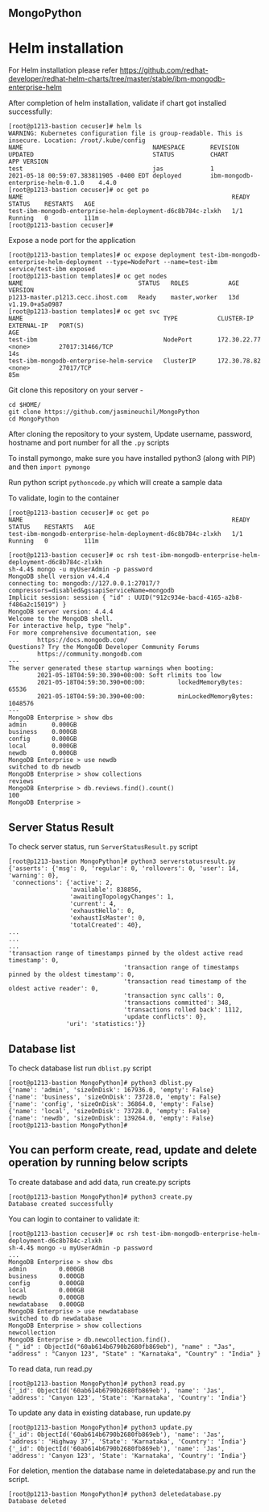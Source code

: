 ## MongoPython

# Helm installation

For Helm installation please refer https://github.com/redhat-developer/redhat-helm-charts/tree/master/stable/ibm-mongodb-enterprise-helm

After completion of helm installation, validate if chart got installed successfully:

```
[root@p1213-bastion cecuser]# helm ls
WARNING: Kubernetes configuration file is group-readable. This is insecure. Location: /root/.kube/config
NAME                                    NAMESPACE       REVISION        UPDATED                                 STATUS          CHART                                APP VERSION
test                                    jas             1               2021-05-18 00:59:07.383811905 -0400 EDT deployed        ibm-mongodb-enterprise-helm-0.1.0    4.4.0
[root@p1213-bastion cecuser]# oc get po
NAME                                                          READY   STATUS    RESTARTS   AGE
test-ibm-mongodb-enterprise-helm-deployment-d6c8b784c-zlxkh   1/1     Running   0          111m
[root@p1213-bastion cecuser]#

```

Expose a node port for the application
```
[root@p1213-bastion templates]# oc expose deployment test-ibm-mongodb-enterprise-helm-deployment --type=NodePort --name=test-ibm
service/test-ibm exposed
[root@p1213-bastion templates]# oc get nodes
NAME                                STATUS   ROLES           AGE   VERSION
p1213-master.p1213.cecc.ihost.com   Ready    master,worker   13d   v1.19.0+a5a0987
[root@p1213-bastion templates]# oc get svc
NAME                                       TYPE           CLUSTER-IP       EXTERNAL-IP   PORT(S)                                                                                                     AGE
test-ibm                                   NodePort       172.30.22.77     <none>        27017:31466/TCP                                                                                             14s
test-ibm-mongodb-enterprise-helm-service   ClusterIP      172.30.78.82     <none>        27017/TCP                                                                                                   85m
```

Git clone this repository on your server -

```
cd $HOME/
git clone https://github.com/jasmineuchil/MongoPython
cd MongoPython
```
After cloning the repository to your system, Update username, password, hostname and port number for all the `.py` scripts

To install pymongo, make sure you have installed python3 (along with PIP) and then `import pymongo`

Run python script `pythoncode.py` which will create a sample data

To validate, login to the container
```
[root@p1213-bastion cecuser]# oc get po
NAME                                                          READY   STATUS    RESTARTS   AGE
test-ibm-mongodb-enterprise-helm-deployment-d6c8b784c-zlxkh   1/1     Running   0          111m

[root@p1213-bastion cecuser]# oc rsh test-ibm-mongodb-enterprise-helm-deployment-d6c8b784c-zlxkh
sh-4.4$ mongo -u myUserAdmin -p password
MongoDB shell version v4.4.4
connecting to: mongodb://127.0.0.1:27017/?compressors=disabled&gssapiServiceName=mongodb
Implicit session: session { "id" : UUID("912c934e-bacd-4165-a2b8-f486a2c15019") }
MongoDB server version: 4.4.4
Welcome to the MongoDB shell.
For interactive help, type "help".
For more comprehensive documentation, see
        https://docs.mongodb.com/
Questions? Try the MongoDB Developer Community Forums
        https://community.mongodb.com
---
The server generated these startup warnings when booting:
        2021-05-18T04:59:30.390+00:00: Soft rlimits too low
        2021-05-18T04:59:30.390+00:00:         lockedMemoryBytes: 65536
        2021-05-18T04:59:30.390+00:00:         minLockedMemoryBytes: 1048576
---
MongoDB Enterprise > show dbs
admin       0.000GB
business    0.000GB
config      0.000GB
local       0.000GB
newdb       0.000GB
MongoDB Enterprise > use newdb
switched to db newdb
MongoDB Enterprise > show collections
reviews
MongoDB Enterprise > db.reviews.find().count()
100
MongoDB Enterprise >
```
## Server Status Result

To check server status, run `ServerStatusResult.py` script

```
[root@p1213-bastion MongoPython]# python3 serverstatusresult.py
{'asserts': {'msg': 0, 'regular': 0, 'rollovers': 0, 'user': 14, 'warning': 0},
 'connections': {'active': 2,
                 'available': 838856,
                 'awaitingTopologyChanges': 1,
                 'current': 4,
                 'exhaustHello': 0,
                 'exhaustIsMaster': 0,
                 'totalCreated': 40},
...
...
...
'transaction range of timestamps pinned by the oldest active read timestamp': 0,
                                'transaction range of timestamps pinned by the oldest timestamp': 0,
                                'transaction read timestamp of the oldest active reader': 0,
                                'transaction sync calls': 0,
                                'transactions committed': 348,
                                'transactions rolled back': 1112,
                                'update conflicts': 0},
                'uri': 'statistics:'}}
```

## Database list

To check database list run `dblist.py` script
```
[root@p1213-bastion MongoPython]# python3 dblist.py
{'name': 'admin', 'sizeOnDisk': 167936.0, 'empty': False}
{'name': 'business', 'sizeOnDisk': 73728.0, 'empty': False}
{'name': 'config', 'sizeOnDisk': 36864.0, 'empty': False}
{'name': 'local', 'sizeOnDisk': 73728.0, 'empty': False}
{'name': 'newdb', 'sizeOnDisk': 139264.0, 'empty': False}
[root@p1213-bastion MongoPython]#
```

## You can perform create, read, update and delete operation by running below scripts

To create database and add data, run create.py scripts
```
[root@p1213-bastion MongoPython]# python3 create.py
Database created successfully
```

You can login to container to validate it:
```
[root@p1213-bastion cecuser]# oc rsh test-ibm-mongodb-enterprise-helm-deployment-d6c8b784c-zlxkh
sh-4.4$ mongo -u myUserAdmin -p password
...
MongoDB Enterprise > show dbs
admin         0.000GB
business      0.000GB
config        0.000GB
local         0.000GB
newdb         0.000GB
newdatabase   0.000GB
MongoDB Enterprise > use newdatabase
switched to db newdatabase
MongoDB Enterprise > show collections
newcollection
MongoDB Enterprise > db.newcollection.find().
{ "_id" : ObjectId("60ab614b6790b2680fb869eb"), "name" : "Jas", "address" : "Canyon 123", "State" : "Karnataka", "Country" : "India" }
```

To read data, run read.py
```
[root@p1213-bastion MongoPython]# python3 read.py
{'_id': ObjectId('60ab614b6790b2680fb869eb'), 'name': 'Jas', 'address': 'Canyon 123', 'State': 'Karnataka', 'Country': 'India'}
```

To update any data in existing database, run update.py
```
[root@p1213-bastion MongoPython]# python3 update.py
{'_id': ObjectId('60ab614b6790b2680fb869eb'), 'name': 'Jas', 'address': 'Highway 37', 'State': 'Karnataka', 'Country': 'India'}
{'_id': ObjectId('60ab614b6790b2680fb869eb'), 'name': 'Jas', 'address': 'Canyon 123', 'State': 'Karnataka', 'Country': 'India'}
```
For deletion, mention the database name in deletedatabase.py and run the script.
```
[root@p1213-bastion MongoPython]# python3 deletedatabase.py
Database deleted
```
